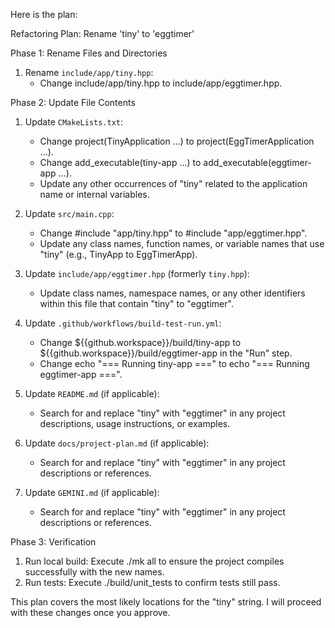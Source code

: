   Here is the plan:

  Refactoring Plan: Rename 'tiny' to 'eggtimer'

  Phase 1: Rename Files and Directories


   1. Rename `include/app/tiny.hpp`:
       * Change include/app/tiny.hpp to include/app/eggtimer.hpp.

  Phase 2: Update File Contents


   1. Update `CMakeLists.txt`:
       * Change project(TinyApplication ...) to project(EggTimerApplication ...).
       * Change add_executable(tiny-app ...) to add_executable(eggtimer-app ...).
       * Update any other occurrences of "tiny" related to the application name or internal variables.


   2. Update `src/main.cpp`:
       * Change #include "app/tiny.hpp" to #include "app/eggtimer.hpp".
       * Update any class names, function names, or variable names that use "tiny" (e.g., TinyApp to EggTimerApp).


   3. Update `include/app/eggtimer.hpp` (formerly `tiny.hpp`):
       * Update class names, namespace names, or any other identifiers within this file that contain "tiny" to "eggtimer".


   4. Update `.github/workflows/build-test-run.yml`:
       * Change ${{github.workspace}}/build/tiny-app to ${{github.workspace}}/build/eggtimer-app in the "Run" step.
       * Change echo "=== Running tiny-app ===" to echo "=== Running eggtimer-app ===".


   5. Update `README.md` (if applicable):
       * Search for and replace "tiny" with "eggtimer" in any project descriptions, usage instructions, or examples.


   6. Update `docs/project-plan.md` (if applicable):
       * Search for and replace "tiny" with "eggtimer" in any project descriptions or references.

   7. Update `GEMINI.md` (if applicable):
       * Search for and replace "tiny" with "eggtimer" in any project descriptions or references.


  Phase 3: Verification

   1. Run local build: Execute ./mk all to ensure the project compiles successfully with the new names.
   2. Run tests: Execute ./build/unit_tests to confirm tests still pass.


  This plan covers the most likely locations for the "tiny" string. I will proceed with these changes once you approve.


